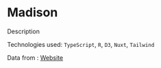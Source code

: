 # Madison

Description

Technologies used: `TypeScript`, `R`, `D3`, `Nuxt`, `Tailwind`

Data from : [Website](https://www.google.com/)
